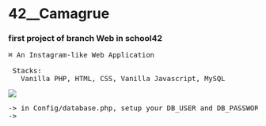# 42__Camagrue
### first project of branch Web in school42
<pre>
⌘ An Instagram-like Web Application 
 
 Stacks: 
   Vanilla PHP, HTML, CSS, Vanilla Javascript, MySQL
</pre>
<img src="https://user-images.githubusercontent.com/45545933/86541877-e1fc1f00-bf10-11ea-8264-7d0843e9e325.png"/>
<pre>
-> in Config/database.php, setup your DB_USER and DB_PASSWORD for Database
->
</pre>
